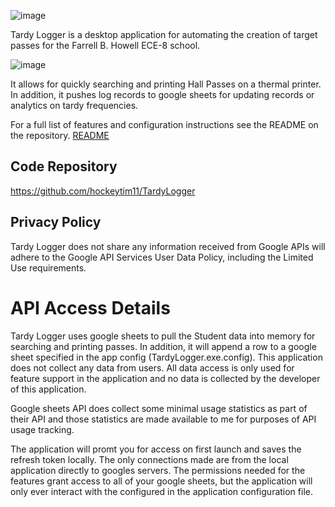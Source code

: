 ![image](https://github.com/hockeytim11/TardyLogger/raw/main/TardyLoggerLogo.png)

Tardy Logger is a desktop application for automating the creation of target passes for the Farrell B. Howell ECE-8 school.

![image](https://user-images.githubusercontent.com/1467409/165204006-7c8c3551-ee73-4e2c-b357-6c29140dc13e.png)

It allows for quickly searching and printing Hall Passes on a thermal printer. In addition, it pushes log records to google sheets for updating records or analytics on tardy frequencies.

For a full list of features and configuration instructions see the README on the repository.
<a href="https://github.com/hockeytim11/TardyLogger/blob/main/README.md" title="Tardy Logger README">README</a>

## Code Repository
https://github.com/hockeytim11/TardyLogger

## Privacy Policy
Tardy Logger does not share any information received from Google APIs will adhere to the Google API Services User Data Policy, including the Limited Use requirements.


# API Access Details
Tardy Logger uses google sheets to pull the Student data into memory for searching and printing passes. In addition,
it will append a row to a google sheet specified in the app config (TardyLogger.exe.config). This application does not 
collect any data from users. All data access is only used for feature support in the application and no data is collected 
by the developer of this application. 

Google sheets API does collect some minimal usage statistics as part of their API and
those statistics are made available to me for purposes of API usage tracking.

The application will promt you for access on first launch and saves the refresh token locally. The only connections made are 
from the local application directly to googles servers. The permissions needed for the features grant access to all of your
google sheets, but the application will only ever interact with the configured in the application configuration file.




